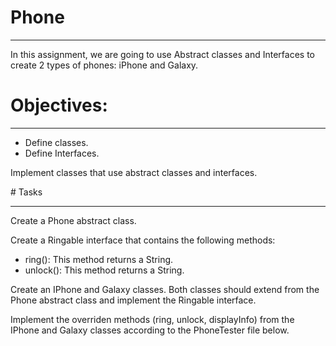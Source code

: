 # Phone
<hr>
<p>In this assignment, we are going to use Abstract classes and Interfaces to create 2 types of phones: iPhone and Galaxy.</p>

# Objectives: 
<hr>
<ul>
    <li>Define classes.</li>
    <li>Define Interfaces.</li>
</ul>
<p>Implement classes that use abstract classes and interfaces.</p>
# Tasks
<hr>
<p>Create a Phone abstract class.</p>
Create a Ringable interface that contains the following methods:</p>
<ul>
    <li>ring(): This method returns a String.</li>
    <li>unlock(): This method returns a String.</li>
</ul>
<p>Create an IPhone and Galaxy classes. Both classes should extend from the Phone abstract class and implement the Ringable interface.</p>
<p>Implement the overriden methods (ring, unlock, displayInfo) from the IPhone and Galaxy classes according to the PhoneTester file below.</p>